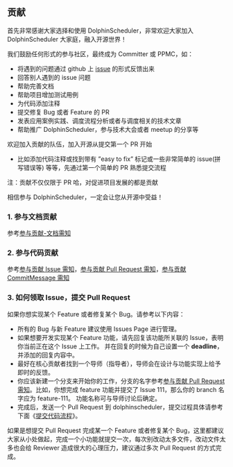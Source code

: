 ## 贡献

首先非常感谢大家选择和使用 DolphinScheduler，非常欢迎大家加入 DolphinScheduler 大家庭，融入开源世界！

我们鼓励任何形式的参与社区，最终成为 Committer 或 PPMC，如： 
* 将遇到的问题通过 github 上 [issue](https://github.com/apache/dolphinscheduler/issues) 的形式反馈出来
* 回答别人遇到的 issue 问题
* 帮助完善文档
* 帮助项目增加测试用例
* 为代码添加注释
* 提交修复 Bug 或者 Feature 的 PR
* 发表应用案例实践、调度流程分析或者与调度相关的技术文章
* 帮助推广 DolphinScheduler，参与技术大会或者 meetup 的分享等

欢迎加入贡献的队伍，加入开源从提交第一个 PR 开始
  - 比如添加代码注释或找到带有 ”easy to fix” 标记或一些非常简单的 issue(拼写错误等) 等等，先通过第一个简单的 PR 熟悉提交流程

注：贡献不仅仅限于 PR 哈，对促进项目发展的都是贡献

相信参与 DolphinScheduler，一定会让您从开源中受益！

### 1. 参与文档贡献

参考[参与贡献-文档需知](document.md)

### 2. 参与代码贡献

参考[参与贡献 Issue 需知](issue.md)，[参与贡献 Pull Request 需知](pull-request.md)，[参与贡献 CommitMessage 需知](commit-message.md)


### 3. 如何领取 Issue，提交 Pull Request

如果你想实现某个 Feature 或者修复某个 Bug。请参考以下内容：

* 所有的 Bug 与新 Feature 建议使用 Issues Page 进行管理。
* 如果想要开发实现某个 Feature 功能，请先回复该功能所关联的 Issue，表明你当前正在这个 Issue 上工作。 并在回复的时候为自己设置一个 **deadline**，并添加的回复内容中。
* 最好在核心贡献者找到一个导师（指导者），导师会在设计与功能实现上给予即时的反馈。
* 你应该新建一个分支来开始你的工作，分支的名字参考[参与贡献 Pull Request 需知](pull-request.md)。比如，你想完成 feature 功能并提交了 Issue 111，那么你的 branch 名字应为 feature-111。 功能名称可与导师讨论后确定。
* 完成后，发送一个 Pull Request 到 dolphinscheduler，提交过程具体请参考下面《[提交代码流程](submit-code.md)》。

如果是想提交 Pull Request 完成某一个 Feature 或者修复某个 Bug，这里都建议大家从小处做起，完成一个小功能就提交一次，每次别改动太多文件，改动文件太多也会给 Reviewer 造成很大的心理压力，建议通过多次 Pull Request 的方式完成。

